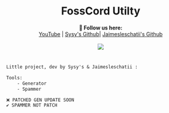 <h1 align="center">FossCord Utilty</h1>

<p align="center">
  <b>🖤 Follow us here:</b><br>
  <a href="https://www.youtube.com/c/cheatingiscool">YouTube</a> |
  <a href="https://github.com/Sysys242">Sysy's Github</a>| 
    <a href="https://github.com/jaimeleschatii">Jaimesleschatii's Github</a>
  <br><br>
  <img src="https://cdn.discordapp.com/attachments/762750100500906044/860549000939831316/183296.gif">
</p>

#
```diff
Little project, dev by Sysy's & Jaimesleschatii :

Tools:
    - Generator
    - Spammer
```
```
❌ PATCHED GEN UPDATE SOON
✔️ SPAMMER NOT PATCH
````
